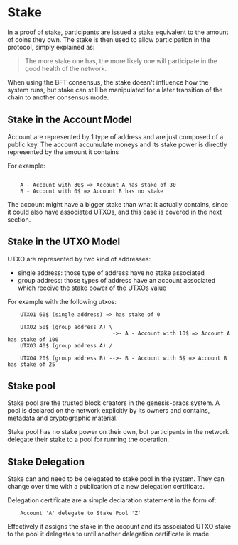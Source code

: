 # Stake

In a proof of stake, participants are issued a stake equivalent to the amount
of coins they own. The stake is then used to allow participation in the protocol,
simply explained as:

> The more stake one has, the more likely one will participate in the good health of the network.

When using the BFT consensus, the stake doesn't influence how the system
runs, but stake can still be manipulated for a later transition of the chain
to another consensus mode.

## Stake in the Account Model

Account are represented by 1 type of address and are just composed of a public key.
The account accumulate moneys and its stake power is directly represented by the amount it contains

For example:

```

    A - Account with 30$ => Account A has stake of 30
    B - Account with 0$ => Account B has no stake

```

The account might have a bigger stake than what it actually contains, since it could
also have associated UTXOs, and this case is covered in the next section.

## Stake in the UTXO Model

UTXO are represented by two kind of addresses:

* single address: those type of address have no stake associated
* group address: those types of address have an account associated which receive the stake power of the UTXOs value

For example with the following utxos:

```
    UTXO1 60$ (single address) => has stake of 0

    UTXO2 50$ (group address A) \
                                 ->- A - Account with 10$ => Account A has stake of 100
    UTXO3 40$ (group address A) /

    UTXO4 20$ (group address B) -->- B - Account with 5$ => Account B has stake of 25
```

## Stake pool

Stake pool are the trusted block creators in the genesis-praos system. A pool
is declared on the network explicitly by its owners and contains, metadata
and cryptographic material.

Stake pool has no stake power on their own, but participants in the network
delegate their stake to a pool for running the operation.

## Stake Delegation

Stake can and need to be delegated to stake pool in the system. They can
change over time with a publication of a new delegation certificate.

Delegation certificate are a simple declaration statement in the form of:

```
    Account 'A' delegate to Stake Pool 'Z'
```

Effectively it assigns the stake in the account and its associated UTXO stake
to the pool it delegates to until another delegation certificate is made.
